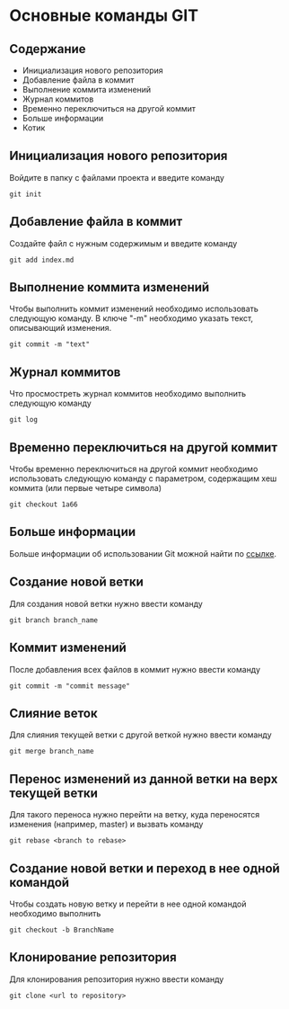 # Основные команды GIT

## Содержание
* Инициализация нового репозитория
* Добавление файла в коммит
* Выполнение коммита изменений
* Журнал коммитов
* Временно переключиться на другой коммит
* Больше информации
* Котик

## Инициализация нового репозитория

Войдите в папку с файлами проекта и введите команду
```
git init
```

## Добавление файла в коммит

Создайте файл с нужным содержимым и введите команду

```
git add index.md
```

## Выполнение коммита изменений

Чтобы выполнить коммит изменений необходимо использовать следующую команду. В ключе "-m" необходимо указать текст, описывающий изменения.

```
git commit -m "text"
```

## Журнал коммитов
Что просмостреть журнал коммитов необходимо выполнить следующую команду

```
git log
```

## Временно переключиться на другой коммит

Чтобы временно переключиться на другой коммит необходимо использовать следующую команду с параметром, содержащим хеш коммита (или первые четыре символа)

```
git checkout 1a66
```

## Больше информации

Больше информации об использовании Git можной найти по [ссылке](https://git-scm.com/docs).


## Создание новой ветки

Для создания новой ветки нужно ввести команду
```
git branch branch_name
```

## Коммит изменений

После добавления всех файлов в коммит нужно ввести команду
```
git commit -m "commit message"
```
## Слияние веток
Для слияния текущей ветки с другой веткой нужно ввести команду
```
git merge branch_name
```

## Перенос изменений из данной ветки на верх текущей ветки

Для такого переноса нужно перейти на ветку, куда переносятся изменения (например, master) и вызвать команду

```
git rebase <branch to rebase>
```

## Создание новой ветки и переход в нее одной командой

Чтобы создать новую ветку и перейти в нее одной командой необходимо выполнить
```
git checkout -b BranchName
```

## Клонирование репозитория
Для клонирования репозитория нужно ввести команду
```
git clone <url to repository>
```
